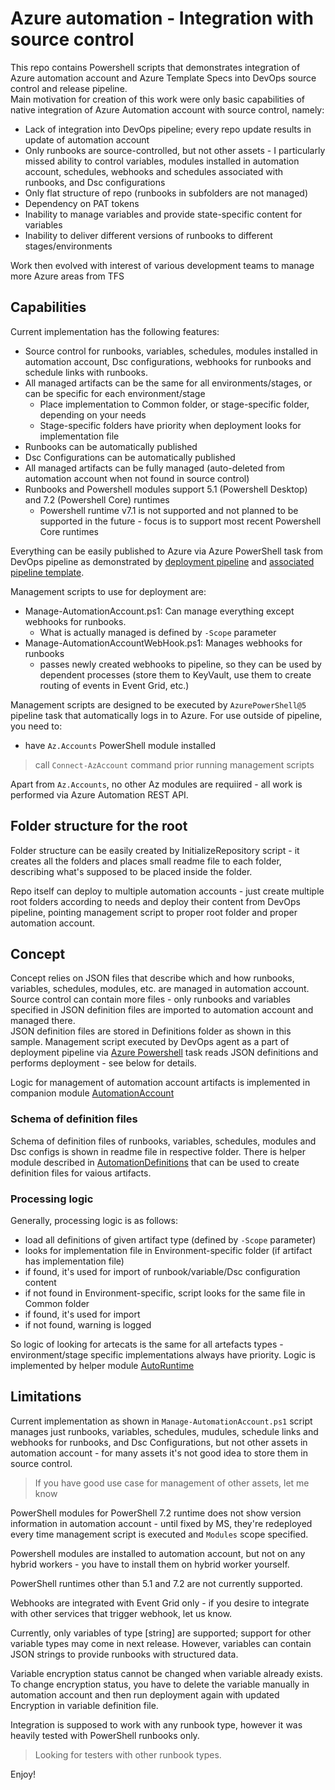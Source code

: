 # Azure automation - Integration with source control

This repo contains Powershell scripts that demonstrates integration of Azure automation account and Azure Template Specs into DevOps source control and release pipeline.  
Main motivation for creation of this work were only basic capabilities of native integration of Azure Automation account with source control, namely:
* Lack of integration into DevOps pipeline; every repo update results in update of automation account
* Only runbooks are source-controlled, but not other assets - I particularly missed ability to control variables, modules installed in automation account, schedules, webhooks and schedules associated with runbooks, and Dsc configurations
* Only flat structure of repo (runbooks in subfolders are not managed)
* Dependency on PAT tokens
* Inability to manage variables and provide state-specific content for variables
* Inability to deliver different versions of runbooks to different stages/environments

Work then evolved with interest of various development teams to manage more Azure areas from TFS

## Capabilities
Current implementation has the following features:
* Source control for runbooks, variables, schedules, modules installed in automation account, Dsc configurations, webhooks for runbooks and schedule links with runbooks.
* All managed artifacts can be the same for all environments/stages, or can be specific for each environment/stage
  * Place implementation to Common folder, or stage-specific folder, depending on your needs
  * Stage-specific folders have priority when deployment looks for implementation file
* Runbooks can be automatically published
* Dsc Configurations can be automatically published
* All managed artifacts can be fully managed (auto-deleted from automation account when not found in source control)
* Runbooks and Powershell modules support 5.1 (Powershell Desktop) and 7.2 (Powershell Core) runtimes
  * Powershell runtime v7.1 is not supported and not planned to be supported in the future - focus is to support most recent Powershell Core runtimes


Everything can be easily published to Azure via Azure PowerShell task from DevOps pipeline as demonstrated by [deployment pipeline](./Automation%20deployment.yml) and [associated pipeline template](./automation-tasks-template.yml).

Management scripts to use for deployment are:
* Manage-AutomationAccount.ps1: Can manage everything except webhooks for runbooks.
  * What is actually managed is defined by `-Scope` parameter
* Manage-AutomationAccountWebHook.ps1: Manages webhooks for runbooks
  * passes newly created webhooks to pipeline, so they can be used by dependent processes (store them to KeyVault, use them to create routing of events in Event Grid, etc.)

Management scripts are designed to be executed by `AzurePowerShell@5` pipeline task that automatically logs in to Azure. For use outside of pipeline, you need to:
* have `Az.Accounts` PowerShell module installed
> call `Connect-AzAccount` command prior running management scripts

Apart from `Az.Accounts`, no other Az modules are requiired  - all work is performed via Azure Automation REST API.
## Folder structure for the root
Folder structure can be easily created by InitializeRepository script - it creates all the folders and places small readme file to each folder, describing what's supposed to be placed inside the folder.

Repo itself can deploy to multiple automation accounts - just create multiple root folders according to needs and deploy their content from DevOps pipeline, pointing management script to proper root folder and proper automation account.

## Concept
Concept relies on JSON files that describe which and how runbooks, variables, schedules, modules, etc. are managed in automation account. Source control can contain more files - only runbooks and variables specified in JSON definition files are imported to automation account and managed there.  
JSON definition files are stored in Definitions folder as shown in this sample.
Management script executed by DevOps agent as a part of deployment pipeline via [Azure Powershell](https://docs.microsoft.com/en-us/azure/devops/pipelines/tasks/deploy/azure-powershell?view=azure-devops) task reads JSON definitions and performs deployment - see below for details.

Logic for management of automation account artifacts is implemented in companion module [AutomationAccount](./Modules/AutomationAccount)

### Schema of definition files
Schema of definition files of runbooks, variables, schedules, modules and Dsc configs is shown in readme file in respective folder. There is helper module described in [AutomationDefinitions](./Modules/AutomationDefinitions) that can be used to create definition files for vaious artifacts.

### Processing logic
Generally, processing logic is as follows:
- load all definitions of given artifact type (defined by `-Scope` parameter)
- looks for implementation file in Environment-specific folder (if artifact has implementation file)
- if found, it's used for import of runbook/variable/Dsc configuration content
- if not found in Environment-specific, script looks for the same file in Common folder
- if found, it's used for import
- if not found, warning is logged

So logic of looking for artecats is the same for all artefacts types - environment/stage specific implementations always have priority. Logic is implemented by helper module [AutoRuntime](./Modules/AutoRuntime)

## Limitations
Current implementation as shown in `Manage-AutomationAccount.ps1` script manages just runbooks, variables, schedules, mudules, schedule links and webhooks for runbooks, and Dsc Configurations, but not other assets in automation account - for many assets it's not good idea to store them in source control.
> If you have good use case for management of other assets, let me know

PowerShell modules for PowerShell 7.2 runtime does not show version information in automation account - until fixed by MS, they're redeployed every time management script is executed and `Modules` scope specified.

Powershell modules are installed to automation account, but not on any hybrid workers - you have to install them on hybrid worker yourself.

PowerShell runtimes other than 5.1 and 7.2 are not currently supported.

Webhooks are integrated with Event Grid only - if you desire to integrate with other services that trigger webhook, let us know.

Currently, only variables of type [string] are supported; support for other variable types may come in next release. However, variables can contain JSON strings to provide runbooks with structured data.

Variable encryption status cannot be changed when variable already exists. To change encryption status, you have to delete the variable manually in automation account and then run deployment again with updated Encryption in variable definition file.

Integration is supposed to work with any runbook type, however it was heavily tested with PowerShell runbooks only.
> Looking for testers with other runbook types.

Enjoy!
